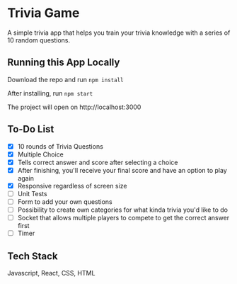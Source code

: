 # Trivia Game
A simple trivia app that helps you train your trivia knowledge with a series of 10 random questions.

## Running this App Locally
Download the repo and run `npm install`

After installing, run `npm start`

The project will open on http://localhost:3000

## To-Do List
- [x] 10 rounds of Trivia Questions
- [x] Multiple Choice
- [x] Tells correct answer and score after selecting a choice
- [x] After finishing, you'll receive your final score and have an option to play again
- [x] Responsive regardless of screen size
- [ ] Unit Tests
- [ ] Form to add your own questions
- [ ] Possibility to create own categories for what kinda trivia you'd like to do
- [ ] Socket that allows multiple players to compete to get the correct answer first
- [ ] Timer

## Tech Stack
Javascript, React, CSS, HTML
